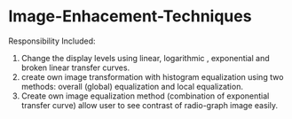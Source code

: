 # Image-Enhacement-Techniques
Responsibility Included: 
1) Change the display levels using linear, logarithmic , exponential  and broken linear transfer curves. 
2) create own image transformation with histogram equalization using two methods: overall (global) equalization and local equalization. 
3) Create own image equalization method (combination of exponential transfer curve) allow user to see contrast of radio-graph image easily.
